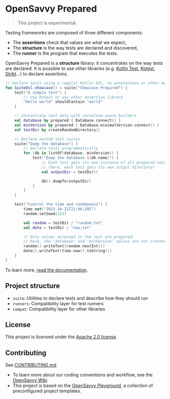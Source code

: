 # OpenSavvy Prepared

> This project is experimental.

Testing frameworks are composed of three different components:
- The **assertions** check that values are what we expect,
- The **structure** is the way tests are declared and discovered,
- The **runner** is the program that executes the tests.

OpenSavvy Prepared is a **structure** library: it concentrates on the way tests are declared.
It is possible to use other libraries (e.g. [Kotlin Test](https://kotlinlang.org/api/latest/kotlin.test/), [Kotest](https://kotest.io/), [Strikt](https://strikt.io/)…) to declare assertions.

```kotlin
// Declare tests using a regular Kotlin DSL, no annotations or other magic
fun SuiteDsl.showcase() = suite("Showcase Prepared") {
	test("A simple test") {
		// Use Kotest or any other assertion library
		"Hello world" shouldContain "world"
	}

	// Instantiate test data with coroutine-aware builders
	val database by prepared { Database.connect() }
	val minVersion by prepared { Database.minimalVersion.connect() }
	val testDir by createRandomDirectory()

	// Declare nested test suites
	suite("Dump the database") {
		// Declare tests programmatically
		for (db in listOf(database, minVersion)) {
			test("Dump the database ${db.name}") {
				// Each test gets its own instance of all prepared values
				// (here, each test gets its own output directory)
				val outputDir = testDir()

				db().dumpTo(outputDir)
			}
		}
	}

	test("Control the time and randomness") {
		time.set("2023-10-21T21:08:29Z")
		random.setSeed(123)

		val random = testDir / "random.txt"
		val date = testDir / "now.txt"

		// Only values accessed in the test are prepared;
		// here, the 'database' and 'minVersion' values are not created
		random().writeText(random.nextInt())
		date().writeText(time.now().toString())
	}
}
```

To learn more, [read the documentation](https://opensavvy.gitlab.io/prepared/api-docs/suite/index.html).

## Project structure

- `suite`: Utilities to declare tests and describe how they should run
- `runners`: Compatibility layer for test runners
- `compat`: Compatibility layer for other libraries

## License

This project is licensed under the [Apache 2.0 license](LICENSE).

## Contributing

See [CONTRIBUTING.md](CONTRIBUTING.md).
- To learn more about our coding conventions and workflow, see the [OpenSavvy Wiki](https://gitlab.com/opensavvy/wiki/-/blob/main/README.md#wiki).
- This project is based on the [OpenSavvy Playground](docs/playground/README.md), a collection of preconfigured project templates.
